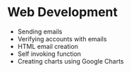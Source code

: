 # Web Development

-   Sending emails
-   Verifying accounts with emails
-   HTML email creation
-   Self invoking function
-   Creating charts using Google Charts
